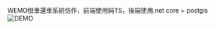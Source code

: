 WEMO借車還車系統仿作，前端使用純TS，後端使用.net core + postgis       
![DEMO](https://github.com/mikemikemikemikemmmm/wemo/blob/master/wemo.gif)
